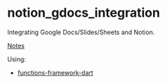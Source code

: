 # notion_gdocs_integration

Integrating Google Docs/Slides/Sheets and Notion.

[Notes](https://www.notion.so/adventures-in/Notion-Google-Docs-be096d5a6e404239b11c070d7d36ef64)

Using: 
- [functions-framework-dart](https://github.com/GoogleCloudPlatform/functions-framework-dart) 
